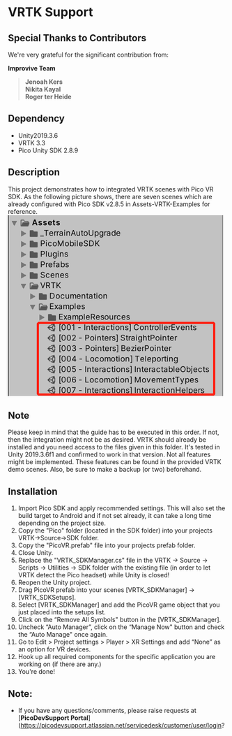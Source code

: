 # VRTK Support

## Special Thanks to Contributors
We're very grateful for the significant contribution from:    

**Improvive Team**
>**Jenoah Kers**   
>**Nikita Kayal**   
>**Roger ter Heide**   

## Dependency

- Unity2019.3.6
- VRTK 3.3
- Pico Unity SDK 2.8.9

## Description

This project demonstrates how to integrated VRTK scenes with Pico VR SDK.
As the following picture shows, there are seven scenes which are already configured with Pico SDK v2.8.5 in Assets-VRTK-Examples for reference.
![](1.jpg)

## Note

Please keep in mind that the guide has to be executed in this order. If not, then the integration might not be as desired. 
VRTK should already be installed and you need access to the files given in this folder. It's tested in Unity 2019.3.6f1 and confirmed to work in that version. 
Not all features might be implemented. These features can be found in the provided VRTK demo scenes. 
Also, be sure to make a backup (or two) beforehand.

## Installation

1. Import Pico SDK and apply recommended settings. This will also set the build target to Android and if not set already, it can take a long time depending on the project size. 
2. Copy the "Pico" folder (located in the SDK folder) into your projects VRTK->Source->SDK folder.
3. Copy the "PicoVR.prefab" file into your projects prefab folder.
4. Close Unity.
5. Replace the "VRTK_SDKManager.cs" file in the VRTK -> Source -> Scripts -> Utilities -> SDK folder with the existing file (in order to let VRTK detect the Pico headset) while Unity is closed!
6. Reopen the Unity project.
7. Drag PicoVR prefab into your scenes [VRTK_SDKManager] -> [VRTK_SDKSetups].
8. Select [VRTK_SDKManager] and add the PicoVR game object that you just placed into the setups list.
9. Click on the “Remove All Symbols" button in the [VRTK_SDKManager]. 
10. Uncheck “Auto Manager”, click on the “Manage Now" button and check the “Auto Manage" once again.
11. Go to Edit > Project settings > Player > XR Settings and add “None” as an option for VR devices.
12. Hook up all required components for the specific application you are working on (if there are any.)
13. You're done!

## Note:
- If you have any questions/comments, please raise requests at [**PicoDevSupport Portal**](https://picodevsupport.atlassian.net/servicedesk/customer/user/login?
